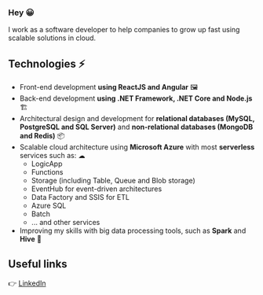 ### Hey 😀

I work as a software developer to help companies to grow up fast using scalable solutions in cloud.

## Technologies ⚡
- Front-end development **using ReactJS and Angular** 🖼
- Back-end development **using .NET Framework, .NET Core and Node.js** 🏗
- Architectural design and development for **relational databases (MySQL, PostgreSQL and SQL Server)** and **non-relational databases (MongoDB and Redis)** 📦
- Scalable cloud architecture using **Microsoft Azure** with most **serverless** services such as: ☁
  - LogicApp
  - Functions
  - Storage (including Table, Queue and Blob storage)
  - EventHub for event-driven architectures
  - Data Factory and SSIS for ETL
  - Azure SQL
  - Batch
  - ... and other services
 - Improving my skills with big data processing tools, such as **Spark** and **Hive** 🚀
## Useful links
👉 [LinkedIn](https://www.linkedin.com/in/darnley-costa)
